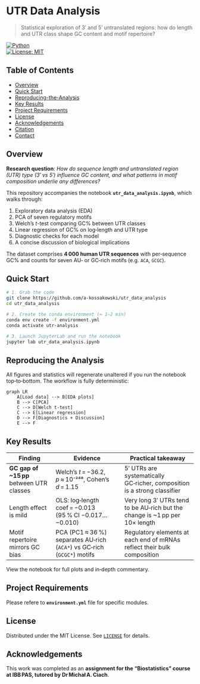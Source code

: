 # UTR Data Analysis

> Statistical exploration of 3′ and 5′ untranslated regions: how do length and UTR class shape GC content and motif repertoire?

[![Python](https://img.shields.io/badge/python-3.10%2B-blue?logo=python)](https://www.python.org/)  
[![License: MIT](https://img.shields.io/badge/License-MIT-yellow.svg)](LICENSE)

## Table of Contents
- [Overview](#overview)
- [Quick Start](#quick-start)
- [Reproducing-the-Analysis](#reproducing-the-analysis)
- [Key Results](#key-results)
- [Project Requirements](#project-requirements)
- [License](#license)
- [Acknowledgements](#acknowledgements)
- [Citation](#citation)
- [Contact](#contact)

## Overview
**Research question**: *How do sequence length and untranslated region (UTR) type (3′ vs 5′) influence GC content, and what patterns in motif composition underlie any differences?*

This repository accompanies the notebook **`utr_data_analysis.ipynb`**, which walks through:

1. Exploratory data analysis (EDA)  
2. PCA of seven regulatory motifs  
3. Welch’s *t*-test comparing GC% between UTR classes  
4. Linear regression of GC% on log‑length and UTR type  
5. Diagnostic checks for each model  
6. A concise discussion of biological implications

The dataset comprises **4 000 human UTR sequences** with per‑sequence GC% and counts for seven AU‑ or GC‑rich motifs (e.g. `ACA`, `GCGC`).


## Quick Start
```bash
# 1. Grab the code
git clone https://github.com/a-kossakowski/utr_data_analysis
cd utr_data_analysis

# 2. Create the conda environment (≈ 1–2 min)
conda env create -f environment.yml
conda activate utr-analysis

# 3. Launch JupyterLab and run the notebook
jupyter lab utr_data_analysis.ipynb
```
## Reproducing the Analysis
All figures and statistics will regenerate unaltered if you run the notebook top‑to‑bottom. The workflow is fully deterministic:

```mermaid
graph LR
    A[Load data] --> B[EDA plots]
    B --> C[PCA]
    C --> D[Welch t‑test]
    C --> E[Linear regression]
    D --> F[Diagnostics + Discussion]
    E --> F
```

## Key Results
| Finding | Evidence | Practical takeaway |
|---------|----------|--------------------|
| **GC gap of ~15 pp** between UTR classes | Welch’s *t* = −36.2, *p* ≈ 10⁻²⁴⁸, Cohen’s *d* = 1.15 | 5′ UTRs are systematically GC‑richer, composition is a strong classifier |
| Length effect is mild | OLS: log‑length coef = −0.013 (95 % CI −0.017…−0.010) | Very long 3′ UTRs tend to be AU‑rich but the change is ~1 pp per 10× length |
| Motif repertoire mirrors GC bias | PCA (PC1 ≈ 36 %) separates AU‑rich (`ACA*`) vs GC‑rich (`GCGC*`) motifs | Regulatory elements at each end of mRNAs reflect their bulk composition |

View the notebook for full plots and in‑depth commentary.

## Project Requirements
Please refere to **`environment.yml`** file for specific modules.

## License
Distributed under the MIT License. See [`LICENSE`](LICENSE.md) for details.

## Acknowledgements
This work was completed as an **assignment for the “Biostatistics” course at IBB PAS, tutored by Dr Michał A. Ciach**.


